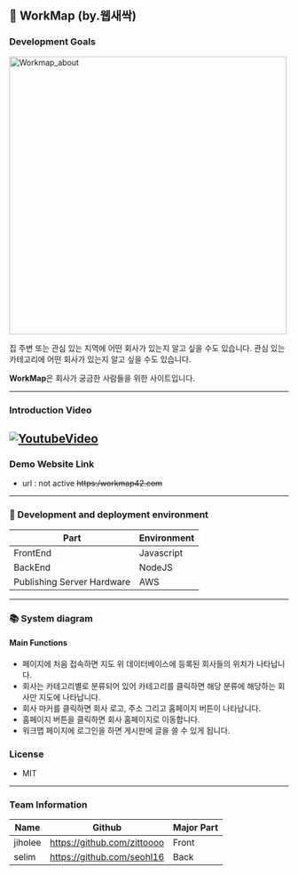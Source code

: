 ## :runner: WorkMap (by.웹새싹)

### Development Goals
<img width="500" alt="Workmap_about" src="https://user-images.githubusercontent.com/68208055/141721332-eb76df0b-aeda-4047-ba60-b9a2bfa35dc9.png">


집 주변 또는 관심 있는 지역에 어떤 회사가 있는지 알고 싶을 수도 있습니다. 관심 있는 카테고리에 어떤 회사가 있는지 알고 싶을 수도 있습니다. 

**WorkMap**은 회사가 궁금한 사람들을 위한 사이트입니다. 

---
### Introduction Video 

## [![YoutubeVideo](https://img.youtube.com/vi/nnoyYv_SWco/0.jpg)](https://www.youtube.com/watch?v=nnoyYv_SWco)


### Demo Website Link

- url : not active <del>https:/workmap42.com<del>

---

### :sunflower: Development and deployment environment

| Part                       | Environment |
| -------------------------- | ----------- |
| FrontEnd                   | Javascript  |
| BackEnd                    | NodeJS      |
| Publishing Server Hardware | AWS         |


---

### 📚 System diagram

#### Main Functions

- 페이지에 처음 접속하면 지도 위 데이터베이스에 등록된 회사들의 위치가 나타납니다. 
- 회사는 카테고리별로 분류되어 있어 카테고리를 클릭하면 해당 분류에 해당하는 회사만 지도에 나타납니다. 
- 회사 마커를 클릭하면 회사 로고, 주소 그리고 홈페이지 버튼이 나타납니다. 
- 홈페이지 버튼을 클릭하면 회사 홈페이지로 이동합니다. 
- 워크맵 페이지에 로그인을 하면 게시판에 글을 쓸 수 있게 됩니다. 
<!-- 
---

#### Page Infomation
1. Home Page
<img src="https://user-images.githubusercontent.com/7png" width="200"> 

|                        |  | 
| --------------- | -----------  |
| Component Path  | [/front/src/pages/homePage/Home.tsx](https://github.com/x)                |
| URL| /               |
| Role                  | R   |

-->


### License

- MIT

---

### Team Information

| Name     | Github                                       | Major Part                                |
| -------- | ------------------------------------------- | -----------------------------------------  | 
| jiholee | https://github.com/zittoooo | Front | 
| selim | https://github.com/seohl16 | Back | 
